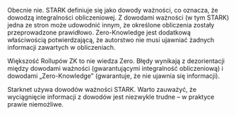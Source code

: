 Obecnie nie. STARK definiuje się jako dowody ważności, co oznacza, że dowodzą integralności obliczeniowej. Z dowodami ważności (w tym STARK) jedna ze stron może udowodnić innym, że określone obliczenia zostały przeprowadzone prawidłowo. Zero-Knowledge jest dodatkową właściwością potwierdzającą, że autorstwo nie musi ujawniać żadnych informacji zawartych w obliczeniach.

Większość Rollupów ZK to nie wiedza Zero. Błędy wynikają z dezorientacji między dowodami ważności (gwarantującymi integralność obliczeniową) i dowodami „Zero-Knowledge” (gwarantuje, że nie ujawnia się informacji).

Starknet używa dowodów ważności STARK. Warto zauważyć, że wyciągnięcie informacji z dowodów jest niezwykle trudne – w praktyce prawie niemożliwe.